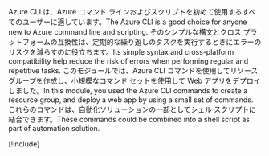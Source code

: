 <span data-ttu-id="8ef7d-101">Azure CLI は、Azure コマンド ラインおよびスクリプトを初めて使用するすべてのユーザーに適しています。</span><span class="sxs-lookup"><span data-stu-id="8ef7d-101">The Azure CLI is a good choice for anyone new to Azure command line and scripting.</span></span> <span data-ttu-id="8ef7d-102">そのシンプルな構文とクロス プラットフォームの互換性は、定期的な繰り返しのタスクを実行するときにエラーのリスクを減らすのに役立ちます。</span><span class="sxs-lookup"><span data-stu-id="8ef7d-102">Its simple syntax and cross-platform compatibility help reduce the risk of errors when performing regular and repetitive tasks.</span></span> <span data-ttu-id="8ef7d-103">このモジュールでは、Azure CLI コマンドを使用してリソース グループを作成し、小規模なコマンド セットを使用して Web アプリをデプロイしました。</span><span class="sxs-lookup"><span data-stu-id="8ef7d-103">In this module, you used the Azure CLI commands to create a resource group, and deploy a web app by using a small set of commands.</span></span> <span data-ttu-id="8ef7d-104">これらのコマンドは、自動化ソリューションの一部としてシェル スクリプトに結合できます。</span><span class="sxs-lookup"><span data-stu-id="8ef7d-104">These commands could be combined into a shell script as part of automation solution.</span></span>

[!include[](../../../includes/azure-sandbox-cleanup.md)]

